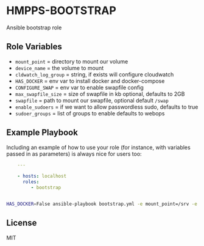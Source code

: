 HMPPS-BOOTSTRAP
=========

Ansible bootstrap role


Role Variables
--------------

 - `mount_point` = directory to mount our volume
 - `device_name` = the volume to mount
 - `cldwatch_log_group` = string, if exists will configure cloudwatch
 - `HAS_DOCKER` = env var to install docker and docker-compose
 - `CONFIGURE_SWAP` = env var to enable swapfile config
 - `max_swapfile_size` = size of swapfile in kb optional, defaults to 2GB
 - `swapfile` =  path to mount our swapfile, optional default `/swap`
 - `enable_sudoers` = if we want to allow passwordless sudo, defaults to true
 - `sudoer_groups` = list of groups to enable defaults to webops

Example Playbook
----------------

Including an example of how to use your role (for instance, with variables passed in as parameters) is always nice for users too:

```yaml
    ---
    
    - hosts: localhost
      roles:
         - bootstrap

```

```bash

HAS_DOCKER=False ansible-playbook bootstrap.yml -e mount_point=/srv -e device_name=/dev/sdbc
```
License
-------

MIT

